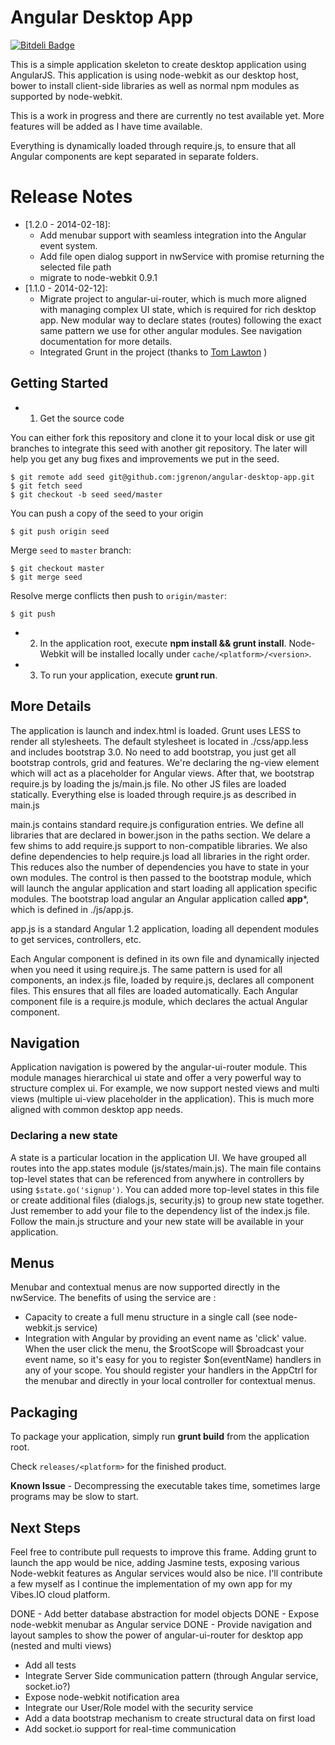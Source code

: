 # Angular Desktop App

[![Bitdeli Badge](https://d2weczhvl823v0.cloudfront.net/jgrenon/angular-desktop-app/trend.png)](https://bitdeli.com/free "Bitdeli Badge")

This is a simple application skeleton to create desktop application using AngularJS. This application is using node-webkit as our desktop host,
bower to install client-side libraries as well as normal npm modules as supported by node-webkit.

This is a work in progress and there are currently no test available yet. More features will be added as I have time available.

Everything is dynamically loaded through require.js, to ensure that all Angular components are kept separated in separate folders.

# Release Notes

- [1.2.0 - 2014-02-18]:
    + Add menubar support with seamless integration into the Angular event system.
    + Add file open dialog support in nwService with promise returning the selected file path
    + migrate to node-webkit 0.9.1
- [1.1.0 - 2014-02-12]:
    + Migrate project to angular-ui-router, which is much more aligned with managing complex UI state, which is required for rich desktop app. New modular way
        to declare states (routes) following the exact same pattern we use for other angular modules. See navigation documentation for more details.
    + Integrated Grunt in the project (thanks to [Tom Lawton](https://github.com/talss89) )


## Getting Started

- 1. Get the source code

You can either fork this repository and clone it to your local disk or use git branches to integrate this seed with another git repository. The later will
help you get any bug fixes and improvements we put in the seed.

    $ git remote add seed git@github.com:jgrenon/angular-desktop-app.git
    $ git fetch seed
    $ git checkout -b seed seed/master

You can push a copy of the seed to your origin

    $ git push origin seed

Merge `seed` to `master` branch:

    $ git checkout master
    $ git merge seed

  Resolve merge conflicts then push to `origin/master`:

    $ git push

- 2. In the application root, execute **npm install && grunt install**. Node-Webkit will be installed locally under ```cache/<platform>/<version>```.
- 3. To run your application, execute **grunt run**.


## More Details

The application is launch and index.html is loaded. Grunt uses LESS to render all stylesheets. The default stylesheet is located in
./css/app.less and includes bootstrap 3.0. No need to add bootstrap, you just get all bootstrap controls, grid and features. We're declaring the ng-view element which will act as a placeholder
for Angular views. After that, we bootstrap require.js by loading the  js/main.js file. No other JS files are loaded statically. Everything else is loaded through require.js as described
in main.js

main.js contains standard require.js configuration entries. We define all libraries that are declared in bower.json in the paths section. We delare a few shims to add require.js support to
non-compatible libraries. We also define dependencies to help require.js load all libraries in the right order. This reduces also the number of dependencies you have to state in your own
modules. The control is then passed to the bootstrap module, which will launch the angular application and start loading all application specific modules. The bootstrap load angular an
Angular application called **app***, which is defined in ./js/app.js.

app.js is a standard Angular 1.2 application, loading all dependent modules to get services, controllers, etc.

Each Angular component is defined in its own file and dynamically injected when you need it using require.js. The same pattern is used for all components, an index.js file, loaded by require.js,
declares all component files. This ensures that all files are loaded automatically. Each Angular component file is a require.js module, which declares the actual Angular component.

## Navigation

Application navigation is powered by the angular-ui-router module. This module manages hierarchical ui state and offer a very powerful way to structure complex ui. For example, we now support
nested views and multi views (multiple ui-view placeholder in the application). This is much more aligned with common desktop app needs.

### Declaring a new state
A state is a particular location in the application UI. We have grouped all routes into the app.states module (js/states/main.js). The main file contains top-level states that can be referenced
from anywhere in controllers by using `$state.go('signup')`. You can added more top-level states in this file or create additional files (dialogs.js, security.js) to group new state together. Just
remember to add your file to the dependency list of the index.js file. Follow the main.js structure and your new state will be available in your application.

## Menus

Menubar and contextual menus are now supported directly in the nwService. The benefits of using the service are :

- Capacity to create a full menu structure in a single call (see node-webkit.js service)
- Integration with Angular by providing an event name as 'click' value. When the user click the menu, the $rootScope will $broadcast your event name, so it's easy for
you to register $on(eventName) handlers in any of your scope. You should register your handlers in the AppCtrl for the menubar and directly in your local controller for contextual menus.

## Packaging

To package your application, simply run **grunt build** from the application root.

Check ```releases/<platform>``` for the finished product.

**Known Issue** - Decompressing the executable takes time, sometimes large programs may be slow to start.

## Next Steps

Feel free to contribute pull requests to improve this frame. Adding grunt to launch the app would be nice, adding Jasmine tests, exposing various Node-webkit features as Angular services
would also be nice. I'll contribute a few myself as I continue the implementation of my own app for my Vibes.IO cloud platform.

DONE - Add better database abstraction for model objects
DONE - Expose node-webkit menubar as Angular service
DONE - Provide navigation and layout samples to show the power of angular-ui-router for desktop app (nested and multi views)
- Add all tests
- Integrate Server Side communication pattern (through Angular service, socket.io?)
- Expose node-webkit notification area
- Integrate our User/Role model with the security service
- Add a data bootstrap mechanism to create structural data on first load
- Add socket.io support for real-time communication
